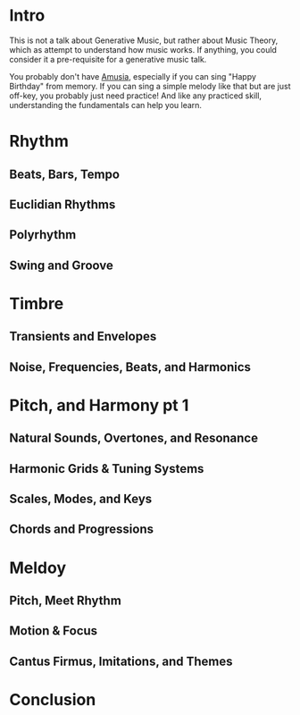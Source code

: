 # Intro

This is not a talk about Generative Music, but rather about Music Theory, which as attempt to understand how music works. If anything, you could consider it a pre-requisite for a generative music talk.

You probably don't have [Amusia](https://en.wikipedia.org/wiki/Amusia), especially if you can sing "Happy Birthday" from memory. If you can sing a simple melody like that but are just off-key, you probably just need practice! And like any practiced skill, understanding the fundamentals can help you learn.

# Rhythm

## Beats, Bars, Tempo

## Euclidian Rhythms

## Polyrhythm

## Swing and Groove

# Timbre

## Transients and Envelopes

## Noise, Frequencies, Beats, and Harmonics

# Pitch, and Harmony pt 1

## Natural Sounds, Overtones, and Resonance

## Harmonic Grids & Tuning Systems

## Scales, Modes, and Keys

## Chords and Progressions

# Meldoy

## Pitch, Meet Rhythm

## Motion & Focus

## Cantus Firmus, Imitations, and Themes

# Conclusion
